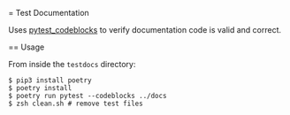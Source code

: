 = Test Documentation

Uses [pytest_codeblocks](https://github.com/nschloe/pytest-codeblocks) to verify documentation code is valid and correct.

== Usage

From inside the `testdocs` directory:

```
$ pip3 install poetry
$ poetry install
$ poetry run pytest --codeblocks ../docs
$ zsh clean.sh # remove test files
```
